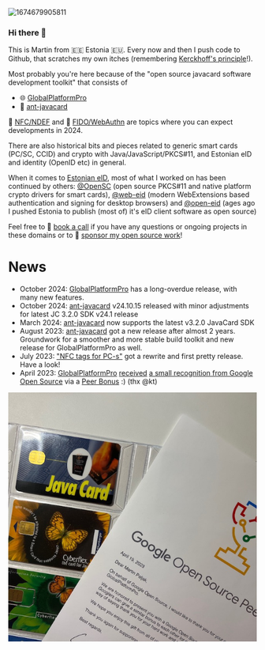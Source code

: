 ![1674679905811](https://github.com/martinpaljak/martinpaljak/assets/46006/e5d149de-6792-4a5f-a00a-6c1fa32ad2df)
### Hi there 👋

This is Martin from 🇪🇪 Estonia 🇪🇺. Every now and then I push code to Github, that scratches my own itches (remembering [Kerckhoff's principle](https://en.wikipedia.org/wiki/Kerckhoffs%27s_principle)!).

Most probably you're here because of the "open source javacard software development toolkit" that consists of
  - 🌐 [GlobalPlatformPro](https://github.com/martinpaljak/GlobalPlatformPro)
  - 🐜 [ant-javacard](https://github.com/martinpaljak/ant-javacard)

🛜 [NFC/NDEF](https://github.com/martinpaljak/NFC4PC) and 🔑 [FIDO/WebAuthn](https://github.com/martinpaljak/FIDO2) are topics where you can expect developments in 2024. 

There are also historical bits and pieces related to generic smart cards (PC/SC, CCID) and crypto with Java/JavaScript/PKCS#11, and Estonian eID and identity (OpenID etc) in general.

When it comes to [Estonian eID](https://www.id.ee), most of what I worked on has been continued by others: [@OpenSC](https://github.com/OpenSC) (open source PKCS#11 and native platform crypto drivers for smart cards), [@web-eid](https://github.com/web-eid) (modern WebExtensions based authentication and signing for desktop browsers) and [@open-eid](https://github.com/open-eid) (ages ago I pushed Estonia to publish (most of) it's eID client software as open source)

Feel free to 💬 [book a call](https://calendly.com/martinpaljak/hello) if you have any questions or ongoing projects in these domains or to 🙏 [sponsor my open source work](https://github.com/sponsors/martinpaljak)!

# News
- October 2024: [GlobalPlatformPro](https://github.com/martinpaljak/GlobalPlatformPro) has a long-overdue release, with many new features.
- October 2024: [ant-javacard](https://github.com/martinpaljak/ant-javacard) v24.10.15 released with minor adjustments for latest JC 3.2.0 SDK v24.1 release
- March 2024: [ant-javacard](https://github.com/martinpaljak/ant-javacard) now supports the latest v3.2.0 JavaCard SDK
- August 2023: [ant-javacard](https://github.com/martinpaljak/ant-javacard) got a new release after almost 2 years. Groundwork for a smoother and more stable build toolkit and new release for GlobalPlatformPro as well.
- July 2023: ["NFC tags for PC-s"](https://github.com/martinpaljak/NFC4PC) got a rewrite and first pretty release. Have a look!
- April 2023: [GlobalPlatformPro](https://github.com/martinpaljak/GlobalPlatformPro) [received](https://opensource.googleblog.com/2023/05/google-open-source-peer-bonus-program-announces-first-group-of-winners-2023.html) [a small recognition from Google Open Source](https://www.linkedin.com/feed/update/urn:li:activity:7059085254472458255/) via a [Peer Bonus](https://opensource.google/documentation/reference/growing/peer-bonus) :) (thx @kt)

![[Google Open Source Peer Bonus for GlobalPlatformPro]](2023_google_open_source_peer_bonus_globalplatformpro.jpeg)
<!--
**martinpaljak/martinpaljak** is a ✨ _special_ ✨ repository because its `README.md` (this file) appears on your GitHub profile.

Here are some ideas to get you started:

- 🔭 I’m currently working on ...
- 🌱 I’m currently learning ...
- 👯 I’m looking to collaborate on ...
- 🤔 I’m looking for help with ...
- 💬 Ask me about ...
- 📫 How to reach me: ...
- 😄 Pronouns: ...
- ⚡ Fun fact: ...
-->
